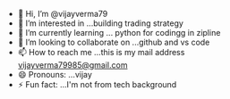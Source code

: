 - 👋 Hi, I’m @vijayverma79
- 👀 I’m interested in ...building trading strategy 
- 🌱 I’m currently learning ... python for codingg in zipline
- 💞️ I’m looking to collaborate on ...github and vs code
- 📫 How to reach me ...this is my mail address vijayverma79985@gmail.com 
- 😄 Pronouns: ...vijay
- ⚡ Fun fact: ...I'm not from tech background 

<!---
vijayverma79/vijayverma79 is a ✨ special ✨ repository because its `README.md` (this file) appears on your GitHub profile.
You can click the Preview link to take a look at your changes.
--->
